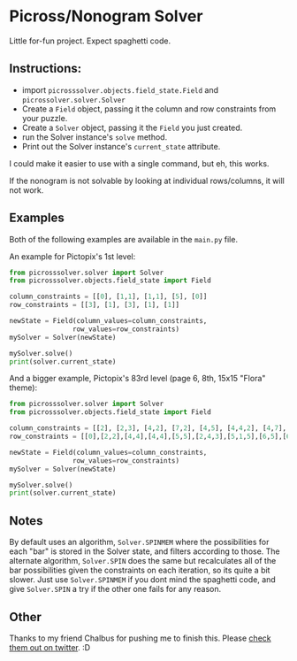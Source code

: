 # Picross/Nonogram Solver

Little for-fun project. Expect spaghetti code.

## Instructions:

* import `picrosssolver.objects.field_state.Field` and `picrossolver.solver.Solver`
* Create a `Field` object, passing it the column and row constraints from your puzzle.
* Create a `Solver` object, passing it the `Field` you just created.
* run the Solver instance's `solve` method.
* Print out the Solver instance's `current_state` attribute.

I could make it easier to use with a single command, but eh, this works.

If the nonogram is not solvable by looking at individual rows/columns, it will not work.

## Examples

Both of the following examples are available in the `main.py` file.

An example for Pictopix's 1st level:

```python
from picrosssolver.solver import Solver
from picrosssolver.objects.field_state import Field

column_constraints = [[0], [1,1], [1,1], [5], [0]]
row_constraints = [[3], [1], [3], [1], [1]]

newState = Field(column_values=column_constraints,
                row_values=row_constraints)
mySolver = Solver(newState)

mySolver.solve()
print(solver.current_state)
```


And a bigger example, Pictopix's 83rd level (page 6, 8th, 15x15 "Flora" theme):

```python
from picrosssolver.solver import Solver
from picrosssolver.objects.field_state import Field

column_constraints = [[2], [2,3], [4,2], [7,2], [4,5], [4,4,2], [4,7], [2,6], [2,5], [4,2,2], [4,8], [4,2,4], [6,3], [4], [2]]
row_constraints = [[0],[2,2],[4,4],[4,4],[5,5],[2,4,3],[5,1,5],[6,5],[6,2],[5,2],[2,3,3],[2,4,3],[2,8],[2,5],[2]]

newState = Field(column_values=column_constraints,
                row_values=row_constraints)
mySolver = Solver(newState)

mySolver.solve()
print(solver.current_state)
```

## Notes

By default uses an algorithm, `Solver.SPINMEM` where the possibilities for each "bar" is stored in the Solver state, and filters according to those. The alternate algorithm, `Solver.SPIN` does the same but recalculates all of the bar possibilities given the constraints on each iteration, so its quite a bit slower. Just use `Solver.SPINMEM` if you dont mind the spaghetti code, and give `Solver.SPIN` a try if the other one fails for any reason.

## Other

Thanks to my friend Chalbus for pushing me to finish this. Please [check them out on twitter](https://twitter.com/Chalbusoid). :D

